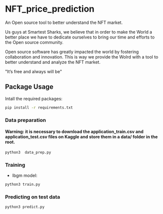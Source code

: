 # NFT_price_prediction

An Open source tool to better understand the NFT market.

Us guys at Smartest Sharks, we believe that in order to make the World a better place we have to dedicate ourselves to bring our time and efforts to the Open source community. 

Open source software has greatly impacted the world by fostering collaboration and innovation. This is way we provide the Wolrd with a tool to better understand and analyze the NFT market.

"It’s free and always will be"

## Package Usage

Intall the required packages:

```bash
pip install -r requirements.txt
```

### Data preparation

#### Warning: it is necessary to download the application_train.csv and application_test.csv files on Kaggle and store them in a data/ folder in the root.

```bash
python3  data_prep.py
```

### Training 

* lbgm model: 
```bash
python3 train.py
```

### Predicting on test data

```bash
python3 predict.py
```
